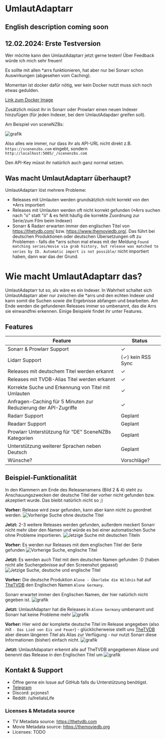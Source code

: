 # UmlautAdaptarr

## English description coming soon

## 12.02.2024: Erste Testversion
Wer möchte kann den UmlautAdaptarr jetzt gerne testen! Über Feedback würde ich mich sehr freuen!

Es sollte mit allen *arrs funktionieren, hat aber nur bei Sonarr schon Auswirkungen (abgesehen vom Caching).

Momentan ist docker dafür nötig, wer kein Docker nutzt muss sich noch etwas gedulden. 

[Link zum Docker Image](https://hub.docker.com/r/pcjones/umlautadaptarr)

Zusätzlich müsst ihr in Sonarr oder Prowlarr einen neuen Indexer hinzufügen (für jeden Indexer, bei dem UmlautAdapdarr greifen soll).

Am Beispiel von sceneNZBs:

![grafik](https://github.com/PCJones/UmlautAdaptarr/assets/377223/07c7ca45-e0e5-4a82-af63-365bb23c55c9)

Also alles wie immer, nur dass ihr als API-URL nicht direkt z.B. `https://scenenzbs.com` eingebt, sondern 
`http://localhost:5005/_/scenenzbs.com`

Den API-Key müsst ihr natürlich auch ganz normal setzen.

## Was macht UmlautAdaptarr überhaupt?
UmlautAdaptarr löst mehrere Probleme:
- Releases mit Umlauten werden grundsätzlich nicht korrekt von den *Arrs importiert
- Releases mit Umlauten werden oft nicht korrekt gefunden (*Arrs suchen nach "o" statt "ö" & es fehlt häufig die korrekte Zuordnung zur Serie/zum Film beim Indexer)
- Sonarr & Radarr erwarten immer den englischen Titel von https://thetvdb.com/ bzw. https://www.themoviedb.org/. Das führt bei deutschen Produktionen oder deutschen Übersetzungen oft zu Problemen - falls die *arrs schon mal etwas mit der Meldung `Found matching series/movie via grab history, but release was matched to series by ID. Automatic import is not possible/` nicht importiert haben, dann war das der Grund.

# Wie macht UmlautAdaptarr das?
UmlautAdaptarr tut so, als wäre es ein Indexer. In Wahrheit schaltet sich UmlautAdaptarr aber nur zwischen die *arrs und den echten Indexer und kann somit die Suchen sowie die Ergebnisse abfangen und bearbeiten.
Am Ende werden die gefundenen Releases immer so umbenannt, das die Arrs sie einwandfrei erkennen.
Einige Beispiele findet ihr unter Features.


## Features

| Feature                                                           | Status        |
|-------------------------------------------------------------------|---------------|
| Sonarr & Prowlarr Support                                         | ✓             |
| Lidarr Support                                                    | (✓) kein RSS Sync|
| Releases mit deutschem Titel werden erkannt   | ✓             |
| Releases mit TVDB-Alias Titel werden erkannt  | ✓             |
| Korrekte Suche und Erkennung von Titel mit Umlauten                            | ✓             |
| Anfragen-Caching für 5 Minuten zur Reduzierung der API-Zugriffe   | ✓             |
| Radarr Support                                                    | Geplant       |
| Readarr Support                                                   | Geplant       |
| Prowlarr Unterstützung für "DE" SceneNZBs Kategorien              | Geplant       |
| Unterstützung weiterer Sprachen neben Deutsch                     | Geplant       |
| Wünsche?                                                          | Vorschläge?   |

## Beispiel-Funktionalität
In den Klammern am Ende des Releasenamens (Bild 2 & 4) steht zu Anschauungszwecken der deutsche Titel der vorher nicht gefunden bzw. akzeptiert wurde. Das bleibt natürlich nicht so ;)

**Vorher:** Release wird zwar gefunden, kann aber kann nicht zu geordnet werden.
![Vorherige Suche ohne deutsche Titel](https://i.imgur.com/7pfRzgH.png)  

**Jetzt:** 2-3 weitere Releases werden gefunden, außerdem meckert Sonarr nicht mehr über den Namen und würde es bei einer automatischen Suche ohne Probleme importieren.
![Jetzige Suche mit deutschen Titeln](https://i.imgur.com/k55YIN9.png)  

**Vorher:** Es werden nur Releases mit dem englischen Titel der Serie gefunden
![Vorherige Suche, englische Titel](https://i.imgur.com/pbRlOeX.png)  

**Jetzt:**  Es werden auch Titel mit dem deutschen Namen gefunden :D (haben nicht alle Suchergebnisse auf den Screenshot gepasst)
![Jetzige Suche, deutsche und englische Titel](https://i.imgur.com/eeq0Voj.png)  

**Vorher:** Die deutsche Produktion `Alone - Überlebe die Wildnis` hat auf [TheTVDB](https://thetvdb.com/series/alone-uberlebe-die-wildnis) den Englischen Namen `Alone Germany`.

Sonarr erwartet immer den Englischen Namen, der hier natürlich nicht gegeben ist.
![grafik](https://github.com/PCJones/UmlautAdaptarr/assets/377223/62158f77-ecc2-4747-af85-4b8f94f51ab4)

**Jetzt:** UmlautAdaptarr hat die Releases in `Alone Germany` umbenannt und Sonarr hat keine Probleme mehr
![grafik](https://github.com/PCJones/UmlautAdaptarr/assets/377223/57539ffc-b8a6-4255-a7f8-03079c10b1e8)

**Vorher:** Hier wird der komplette deutsche Titel im Release angegeben (also mit `- Das Lied von Eis und Feuer`) - glücklicherweise stellt uns [TheTVDB](https://thetvdb.com/series/game-of-thrones) aber diesen längeren Titel als Alias zur Verfügung - nur nutzt Sonarr diese Informationen (bisher) einfach nicht.
![grafik](https://github.com/PCJones/UmlautAdaptarr/assets/377223/8f3297bd-ebe4-42de-b4e6-952882c8b902)

**Jetzt:** UmlautAdapatarr erkennt alle auf TheTVDB angegebenen Aliase und benennt das Release in den Englischen Titel um
![grafik](https://github.com/PCJones/UmlautAdaptarr/assets/377223/52f0caf5-6e9d-442e-9018-ba29f954a890)

## Kontakt & Support
- Öffne gerne ein Issue auf GitHub falls du Unterstützung benötigst.
- [Telegram](https://t.me/pc_jones)
- Discord: pcjones1
- Reddit: /u/IreliaIsLife


### Licenses & Metadata source
- TV Metadata source: https://thetvdb.com
- Movie Metadata source: https://themoviedb.org
- Licenses: TODO
